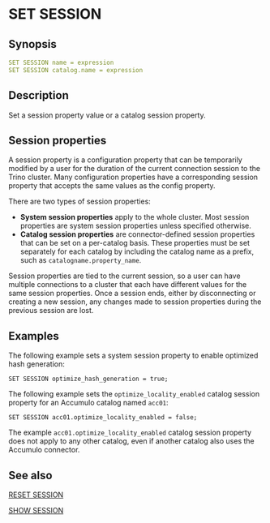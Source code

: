 # SET SESSION

## Synopsis

```yaml
SET SESSION name = expression
SET SESSION catalog.name = expression
```

## Description

Set a session property value or a catalog session property.

## Session properties

A session property is a configuration property that can be temporarily modified by a user for the duration of the current connection session to the Trino cluster. Many configuration properties have a corresponding session property that accepts the same values as the config property.

There are two types of session properties:

- **System session properties** apply to the whole cluster. Most session properties are system session properties unless specified otherwise.
- **Catalog session properties** are connector-defined session properties that can be set on a per-catalog basis. These properties must be set separately for each catalog by including the catalog name as a prefix, such as `catalogname.property_name`.

Session properties are tied to the current session, so a user can have multiple connections to a cluster that each have different values for the same session properties. Once a session ends, either by disconnecting or creating a new session, any changes made to session properties during the previous session are lost.

## Examples

The following example sets a system session property to enable optimized hash generation:

`SET SESSION optimize_hash_generation = true;`

The following example sets the `optimize_locality_enabled` catalog session property for an Accumulo catalog named `acc01`:

`SET SESSION acc01.optimize_locality_enabled = false;`

The example `acc01.optimize_locality_enabled` catalog session property does not apply to any other catalog, even if another catalog also uses the Accumulo connector.

## See also

[RESET SESSION](/interfaces/workbench/sql_syntaxes/reset_session/) 

[SHOW SESSION](/interfaces/workbench/sql_syntaxes/show_session/)